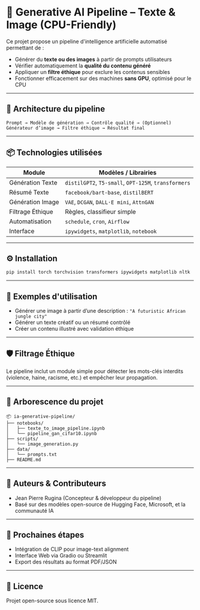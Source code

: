 
# 🧠 Generative AI Pipeline – Texte & Image (CPU-Friendly)

Ce projet propose un pipeline d'intelligence artificielle automatisé permettant de :

- Générer du **texte ou des images** à partir de prompts utilisateurs
- Vérifier automatiquement la **qualité du contenu généré**
- Appliquer un **filtre éthique** pour exclure les contenus sensibles
- Fonctionner efficacement sur des machines **sans GPU**, optimisé pour le CPU

---

## 🔧 Architecture du pipeline

```
Prompt → Modèle de génération → Contrôle qualité → (Optionnel) Générateur d’image → Filtre éthique → Résultat final
```

---

## 📦 Technologies utilisées

| Module            | Modèles / Librairies                             |
|-------------------|--------------------------------------------------|
| Génération Texte  | `distilGPT2`, `T5-small`, `OPT-125M`, `transformers` |
| Résumé Texte      | `facebook/bart-base`, `distilBERT`               |
| Génération Image  | `VAE`, `DCGAN`, `DALL·E mini`, `AttnGAN`         |
| Filtrage Éthique  | Règles, classifieur simple                       |
| Automatisation    | `schedule`, `cron`, `Airflow`                    |
| Interface         | `ipywidgets`, `matplotlib`, `notebook`           |

---

## ⚙️ Installation

```bash
pip install torch torchvision transformers ipywidgets matplotlib nltk
```

---

## 🚀 Exemples d'utilisation

- Générer une image à partir d’une description : `"A futuristic African jungle city"`
- Générer un texte créatif ou un résumé contrôlé
- Créer un contenu illustré avec validation éthique

---

## 🛡️ Filtrage Éthique

Le pipeline inclut un module simple pour détecter les mots-clés interdits (violence, haine, racisme, etc.) et empêcher leur propagation.

---

## 📁 Arborescence du projet

```
📦 ia-generative-pipeline/
├── notebooks/
│   ├── texte_to_image_pipeline.ipynb
│   └── pipeline_gan_cifar10.ipynb
├── scripts/
│   └── image_generation.py
├── data/
│   └── prompts.txt
├── README.md
```

---

## 📌 Auteurs & Contributeurs

- Jean Pierre Rugina (Concepteur & développeur du pipeline)
- Basé sur des modèles open-source de Hugging Face, Microsoft, et la communauté IA

---

## 🧪 Prochaines étapes

- Intégration de CLIP pour image-text alignment
- Interface Web via Gradio ou Streamlit
- Export des résultats au format PDF/JSON

---

## 📄 Licence

Projet open-source sous licence MIT.
